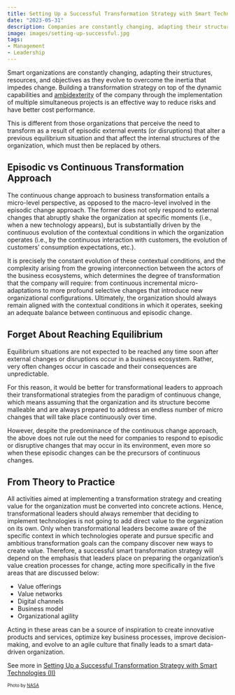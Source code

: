 ```yaml
---
title: Setting Up a Successful Transformation Strategy with Smart Technologies (I)
date: "2023-05-31"
description: Companies are constantly changing, adapting their structures, resources, and objectives as they evolve to overcome the inertia that impedes change. There are different approaches when it comes to addressing business transformation with smart technologies that imply different ways of understanding the reasons, timing and opportunity to carry out the changes and that have consequences on the risks and costs of transformation.
image: images/setting-up-successful.jpg
tags:
- Management
- Leadership
---
```

Smart organizations are constantly changing, adapting their structures, resources, and objectives as they evolve to overcome the inertia that impedes change. Building a transformation strategy on top of the dynamic capabilities and [ambidexterity](/posts/the-art-of-ambidexterity-crucial-for-organizational-transformation/) of the company through the implementation of multiple simultaneous projects is an effective way to reduce risks and have better cost performance.

This is different from those organizations that perceive the need to transform as a result of episodic external events (or disruptions) that alter a previous equilibrium situation and that affect the internal structures of the organization, which must then be replaced by others.

## Episodic vs Continuous Transformation Approach
The continuous change approach to business transformation entails a micro-level perspective, as opposed to the macro-level involved in the episodic change approach. The former does not only respond to external changes that abruptly shake the organization at specific moments (i.e., when a new technology appears), but is substantially driven by the continuous evolution of the contextual conditions in which the organization operates (i.e., by the continuous interaction with customers, the evolution of customers’ consumption expectations, etc.). 

It is precisely the constant evolution of these contextual conditions, and the complexity arising from the growing interconnection between the actors of the business ecosystems, which determines the degree of transformation that the company will require: from continuous incremental micro-adaptations to more profound selective changes that introduce new organizational configurations. Ultimately, the organization should always remain aligned with the contextual conditions in which it operates, seeking an adequate balance between continuous and episodic change.

## Forget About Reaching Equilibrium
Equilibrium situations are not expected to be reached any time soon after external changes or disruptions occur in a business ecosystem. Rather, very often changes occur in cascade and their consequences are unpredictable. 

For this reason, it would be better for transformational leaders to approach their transformational strategies from the paradigm of continuous change, which means assuming that the organization and its structure become malleable and are always prepared to address an endless number of micro changes that will take place continuously over time.

However, despite the predominance of the continuous change approach, the above does not rule out the need for companies to respond to episodic or disruptive changes that may occur in its environment, even more so when these episodic changes can be the precursors of continuous changes.

## From Theory to Practice
All activities aimed at implementing a transformation strategy and creating value for the organization must be converted into concrete actions. Hence, transformational leaders should always remember that deciding to implement technologies is not going to add direct value to the organization on its own. 
Only when transformational leaders become aware of the specific context in which technologies operate and pursue specific and ambitious transformation goals can the company discover new ways to create value. Therefore, a successful smart transformation strategy will depend on the emphasis that leaders place on preparing the organization’s value creation processes for change, acting more specifically in the five areas that are discussed below: 

- Value offerings
- Value networks
- Digital channels
- Business model
- Organizational agility

Acting in these areas can be a source of inspiration to create innovative products and services, optimize key business processes, improve decision-making, and evolve to an agile culture that finally leads to a smart data-driven organization.

See more in [Setting Up a Successful Transformation Strategy with Smart Technologies (II)](/posts/setting-up-a-seamless-business-transformation-strategy-II/)

<p style= "font-size:10px;">Photo by <a href="https://www.nasa.gov/sites/default/files/thumbnails/image/artemis_i_launch_nhq202211160029.jpg" target="_blank">NASA</a></p>
